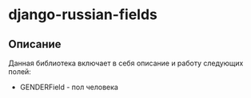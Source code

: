 # django-russian-fields

## Описание
Данная библиотека включает в себя описание и работу следующих полей:

* GENDERField - пол человека